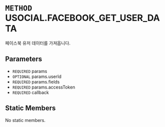 # `METHOD` USOCIAL.FACEBOOK_GET_USER_DATA
페이스북 유저 데이터를 가져옵니다.

## Parameters
* `REQUIRED` params 
* `OPTIONAL` params.userId 
* `REQUIRED` params.fields 
* `REQUIRED` params.accessToken 
* `REQUIRED` callback 

## Static Members
No static members.
